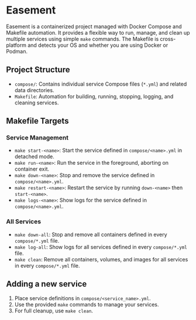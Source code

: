 # Easement

Easement is a containerized project managed with Docker Compose and Makefile automation. It provides a flexible way to run, manage, and clean up multiple services using simple `make` commands. The Makefile is cross-platform and detects your OS and whether you are using Docker or Podman.

## Project Structure
- `compose/`: Contains individual service Compose files (`*.yml`) and related data directories.
- `Makefile`: Automation for building, running, stopping, logging, and cleaning services.

## Makefile Targets

### Service Management
- `make start-<name>`: Start the service defined in `compose/<name>.yml` in detached mode.
- `make run-<name>`: Run the service in the foreground, aborting on container exit.
- `make down-<name>`: Stop and remove the service defined in `compose/<name>.yml`.
- `make restart-<name>`: Restart the service by running `down-<name>` then `start-<name>`.
- `make logs-<name>`: Show logs for the service defined in `compose/<name>.yml`.

### All Services
- `make down-all`: Stop and remove all containers defined in every `compose/*.yml` file.
- `make log-all`: Show logs for all services defined in every `compose/*.yml` file.
- `make clean`: Remove all containers, volumes, and images for all services in every `compose/*.yml` file.

## Adding a new service
1. Place service definitions in `compose/<service_name>.yml`.
2. Use the provided `make` commands to manage your services.
3. For full cleanup, use `make clean`.

